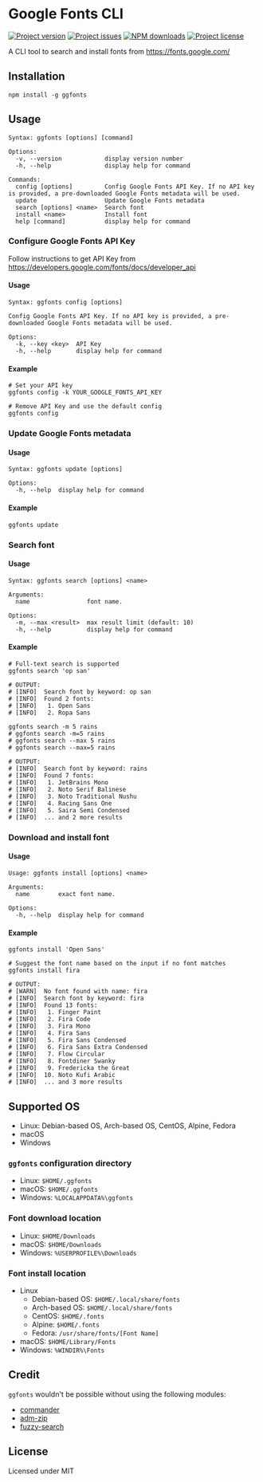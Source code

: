 # Google Fonts CLI

[![Project version](https://img.shields.io/github/package-json/v/antruongnguyen/ggfonts?style=flat-square)](https://github.com/antruongnguyen/ggfonts)
[![Project issues](https://img.shields.io/github/issues/antruongnguyen/ggfonts?style=flat-square)](https://github.com/antruongnguyen/ggfonts/issues)
[![NPM downloads](https://img.shields.io/npm/dt/ggfonts?style=flat-square)](https://www.npmjs.com/package/ggfonts)
[![Project license](https://img.shields.io/github/license/antruongnguyen/ggfonts?style=flat-square)](https://github.com/antruongnguyen/ggfonts/blob/main/LICENSE)

A CLI tool to search and install fonts from https://fonts.google.com/

## Installation
```shell
npm install -g ggfonts
```

## Usage
```
Syntax: ggfonts [options] [command]

Options:
  -v, --version            display version number
  -h, --help               display help for command

Commands:
  config [options]         Config Google Fonts API Key. If no API key is provided, a pre-downloaded Google Fonts metadata will be used.
  update                   Update Google Fonts metadata
  search [options] <name>  Search font
  install <name>           Install font
  help [command]           display help for command
```

### Configure Google Fonts API Key

Follow instructions to get API Key from https://developers.google.com/fonts/docs/developer_api

#### Usage
```
Syntax: ggfonts config [options]

Config Google Fonts API Key. If no API key is provided, a pre-downloaded Google Fonts metadata will be used.

Options:
  -k, --key <key>  API Key
  -h, --help       display help for command
```

#### Example
```shell
# Set your API key
ggfonts config -k YOUR_GOOGLE_FONTS_API_KEY

# Remove API Key and use the default config
ggfonts config
```

### Update Google Fonts metadata

#### Usage
```
Syntax: ggfonts update [options]

Options:
  -h, --help  display help for command
```

#### Example
```shell
ggfonts update
```

### Search font

#### Usage
```
Syntax: ggfonts search [options] <name>

Arguments:
  name                font name.

Options:
  -m, --max <result>  max result limit (default: 10)
  -h, --help          display help for command
```

#### Example
```shell
# Full-text search is supported
ggfonts search 'op san'

# OUTPUT:
# [INFO]  Search font by keyword: op san
# [INFO]  Found 2 fonts:
# [INFO]   1. Open Sans
# [INFO]   2. Ropa Sans

ggfonts search -m 5 rains
# ggfonts search -m=5 rains
# ggfonts search --max 5 rains
# ggfonts search --max=5 rains

# OUTPUT:
# [INFO]  Search font by keyword: rains
# [INFO]  Found 7 fonts:
# [INFO]   1. JetBrains Mono
# [INFO]   2. Noto Serif Balinese
# [INFO]   3. Noto Traditional Nushu
# [INFO]   4. Racing Sans One
# [INFO]   5. Saira Semi Condensed
# [INFO]  ... and 2 more results
```

### Download and install font

#### Usage
```
Usage: ggfonts install [options] <name>

Arguments:
  name        exact font name.

Options:
  -h, --help  display help for command
```

#### Example
```shell
ggfonts install 'Open Sans'

# Suggest the font name based on the input if no font matches
ggfonts install fira

# OUTPUT:
# [WARN]  No font found with name: fira
# [INFO]  Search font by keyword: fira
# [INFO]  Found 13 fonts:
# [INFO]   1. Finger Paint
# [INFO]   2. Fira Code
# [INFO]   3. Fira Mono
# [INFO]   4. Fira Sans
# [INFO]   5. Fira Sans Condensed
# [INFO]   6. Fira Sans Extra Condensed
# [INFO]   7. Flow Circular
# [INFO]   8. Fontdiner Swanky
# [INFO]   9. Fredericka the Great
# [INFO]  10. Noto Kufi Arabic
# [INFO]  ... and 3 more results
```

## Supported OS
- Linux: Debian-based OS, Arch-based OS, CentOS, Alpine, Fedora
- macOS
- Windows

### `ggfonts` configuration directory
- Linux: `$HOME/.ggfonts`
- macOS: `$HOME/.ggfonts`
- Windows: `%LOCALAPPDATA%\ggfonts`

### Font download location
- Linux: `$HOME/Downloads`
- macOS: `$HOME/Downloads`
- Windows: `%USERPROFILE%\Downloads`

### Font install location
- Linux
  - Debian-based OS: `$HOME/.local/share/fonts`
  - Arch-based OS: `$HOME/.local/share/fonts`
  - CentOS: `$HOME/.fonts`
  - Alpine: `$HOME/.fonts`
  - Fedora: `/usr/share/fonts/[Font Name]`
- macOS: `$HOME/Library/Fonts`
- Windows: `%WINDIR%\Fonts`

## Credit
`ggfonts` wouldn't be possible without using the following modules: 
- [commander](https://www.npmjs.com/package/commander)
- [adm-zip](https://www.npmjs.com/package/adm-zip)
- [fuzzy-search](https://www.npmjs.com/package/fuzzy-search)

## License
Licensed under MIT
